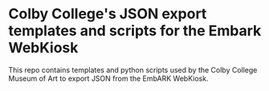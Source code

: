 # Colby College's JSON export templates and scripts for the Embark WebKiosk
This repo contains templates and python scripts used by the Colby College Museum of Art to export JSON from the EmbARK WebKiosk.
